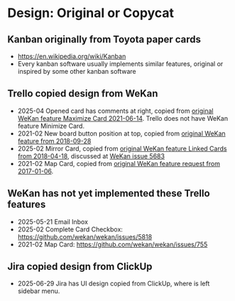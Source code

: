 # Design: Original or Copycat

## Kanban originally from Toyota paper cards

- https://en.wikipedia.org/wiki/Kanban
- Every kanban software usually implements similar features, original or inspired by some other kanban software

## Trello copied design from WeKan

- 2025-04 Opened card has comments at right, copied from [original WeKan feature Maximize Card 2021-06-14](https://github.com/wekan/wekan/blob/main/CHANGELOG.md#v535-2021-06-14-wekan-release). Trello does not have WeKan feature Minimize Card.
- 2021-02 New board button position at top, copied from [original WeKan feature from 2018-09-28](https://github.com/wekan/wekan/blob/main/CHANGELOG.md#v1511-2018-09-28-wekan-edge-release)
- 2025-02 Mirror Card, copied from [original WeKan feature Linked Cards from 2018-04-18](https://github.com/wekan/wekan/pull/1592), discussed at [WeKan issue 5683](https://github.com/wekan/wekan/issues/5683)
- 2021-02 Map Card, copied from [original WeKan feature request from 2017-01-06](https://github.com/wekan/wekan/issues/755).

## WeKan has not yet implemented these Trello features

- 2025-05-21 Email Inbox
- 2025-02 Complete Card Checkbox: https://github.com/wekan/wekan/issues/5818
- 2021-02 Map Card: https://github.com/wekan/wekan/issues/755

## Jira copied design from ClickUp

- 2025-06-29 Jira has UI design copied from ClickUp, where is left sidebar menu.
